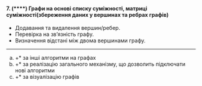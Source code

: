 #### 7. (****) Графи на основі списку суміжності, матриці суміжності(збереження даних у вершинах та ребрах графів)
- Додавання та видалення вершин/ребер.
- Перевірка на зв’язність графу.
- Визначення відстані між двома вершинами графу.
***
<ol type="a">
  <li>+* за інші алгоритми на графах</li>
  <li>+* за реалізацію загального механізму, що дозволить підключати нові алгоритми</li>
  <li>+* за візуалізацію графів</li>
</ol>
